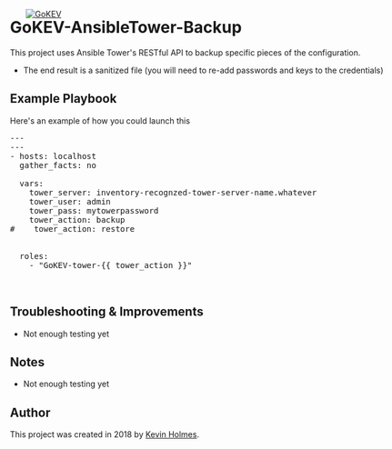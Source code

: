 [![GoKEV](http://GoKEV.com/GoKEV200.png)](http://GoKEV.com/)

<div style="position: absolute; top: 40px; left: 200px;">

# GoKEV-AnsibleTower-Backup

This project uses Ansible Tower's RESTful API to backup specific pieces of the configuration.
  - The end result is a sanitized file (you will need to re-add passwords and keys to the credentials)


## Example Playbook
Here's an example of how you could launch this

<pre>
---
---
- hosts: localhost
  gather_facts: no

  vars:
    tower_server: inventory-recognzed-tower-server-name.whatever
    tower_user: admin
    tower_pass: mytowerpassword
    tower_action: backup
#    tower_action: restore


  roles:
    - "GoKEV-tower-{{ tower_action }}"


</pre>


## Troubleshooting & Improvements

- Not enough testing yet

## Notes

  - Not enough testing yet

## Author

This project was created in 2018 by [Kevin Holmes](http://GoKEV.com/).


